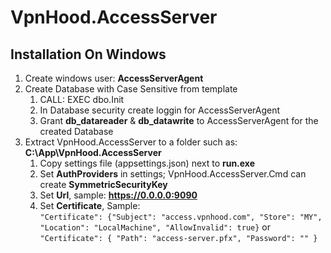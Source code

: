 # VpnHood.AccessServer

## Installation On Windows
1. Create windows user: **AccessServerAgent**
1. Create Database with Case Sensitive from template
   1. CALL: EXEC dbo.Init
   1. In Database security create loggin for AccessServerAgent
   1. Grant **db_datareader** & **db_datawrite** to AccessServerAgent for the created Database
1. Extract VpnHood.AccessServer to a folder such as: **C:\App\VpnHood.AccessServer**
   1. Copy settings file (appsettings.json) next to **run.exe**
   1. Set **AuthProviders** in settings; VpnHood.AccessServer.Cmd can create **SymmetricSecurityKey**
   1. Set **Url**, sample: **https://0.0.0.0:9090**
   1. Set **Certificate**, Sample: <br>
   `"Certificate": {"Subject": "access.vpnhood.com", "Store": "MY", "Location": "LocalMachine", "AllowInvalid": true}` or
   `"Certificate": { "Path": "access-server.pfx", "Password": "" }`
